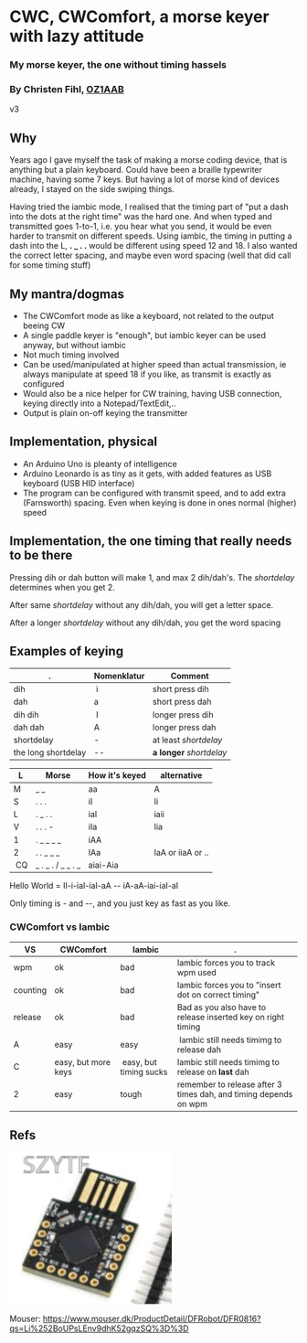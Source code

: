 # CWC, CWComfort, a morse keyer with lazy attitude
### My morse keyer, the one without timing hassels
### By Christen Fihl, [OZ1AAB](https://www.fihl.net/oz1aab/)

v3

## Why
Years ago I gave myself the task of making a morse coding device, that is anything but a plain keyboard. 
Could have been a braille typewriter machine, having some 7 keys. 
But having a lot of morse kind of devices already, I stayed on the side swiping things. 

Having tried the iambic mode, I realised that the timing part of "put a dash into the dots at the right time" was the hard one. And when typed and transmitted goes 1-to-1, i.e. you hear what you send, it would be even harder to transmit on different speeds. 
Using iambic, the timing in putting a dash into the L, **. _ . .** would be different using speed 12 and 18. 
I also wanted the correct letter spacing, and maybe even word spacing (well that did call for some timing stuff)

## My mantra/dogmas 
* The CWComfort mode as like a keyboard, not related to the output beeing CW
* A single paddle keyer is "enough", but iambic keyer can be used anyway, but without iambic 
* Not much timing involved
* Can be used/manipulated at higher speed than actual transmission, ie always manipulate at speed 18 if you like, as transmit is exactly as configured
* Would also be a nice helper for CW training, having USB connection, keying directly into a Notepad/TextEdit,..
* Output is plain on-off keying the transmitter

## Implementation, physical
* An Arduino Uno is pleanty of intelligence
* Arduino Leonardo is as tiny as it gets, with added features as USB keyboard (USB HID interface)
* The program can be configured with transmit speed, and to add extra (Farnsworth) spacing. Even when keying is done in ones normal (higher) speed


## Implementation, the one timing that really needs to be there
Pressing dih or dah button will make 1, and max 2 dih/dah's. The *shortdelay* determines when you get 2.

After same *shortdelay* without any dih/dah, you will get a letter space.

After a longer *shortdelay* without any dih/dah, you get the word spacing

## Examples of keying
| .| Nomenklatur | Comment |
|----|----------------|----------------|
|dih | i | short press dih | 
|dah | a | short press dah |
|dih dih | I | longer press dih |
|dah dah | A | longer press dah |
| shortdelay | - | at least *shortdelay* |
| the long shortdelay | -- |  **a longer** *shortdelay* |


| L | Morse | How it's keyed | alternative |
|---|--------|-------|---|
| M | _ _ | aa | A |
| S | . . . | iI | Ii |
| L | . _ . . | iaI | iaii |
| V | . . . - | iIa | Iia |
| 1 | . _ _ _ _ | iAA | |
| 2 | . . _ _ _ | IAa | IaA or iiaA or .. |
| CQ | _ . _ . / _ _ . _ | aiai-Aia |  |

Hello World = 
II-i-iaI-iaI-aA -- iA-aA-iai-iaI-aI

Only timing is - and --, and you just key as fast as you like. 

### CWComfort vs Iambic
| VS | CWComfort | Iambic | . |
| --- | -------- | ------ | --- |
|wpm | ok        | bad    | Iambic forces you to track wpm used |
|counting| ok    | bad    | Iambic forces you to "insert dot on correct timing" |
|release| ok     | bad    | Bad as you also have to release inserted key on right timing |
| A     | easy   | easy   | Iambic still needs timimg to release dah|
| C     | easy, but more keys | easy, but timing sucks | Iambic still needs timimg to release on **last** dah |
| 2     | easy   | tough  | remember to release after 3 times dah, and timing depends on wpm |


## Refs
[ ![AliExpress](picts/leonardo.png "Buy a Leonardo unit") ](https://www.aliexpress.com/item/32617886318.html)

Mouser: https://www.mouser.dk/ProductDetail/DFRobot/DFR0816?qs=Li%252BoUPsLEnv9dhK52gqzSQ%3D%3D
